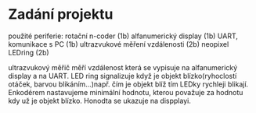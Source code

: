 
Zadání projektu
====================
použité periferie:
rotační n-coder (1b)
alfanumerický display (1b)
UART, komunikace s PC (1b)
ultrazvukové měření vzdálenosti (2b)
neopixel LEDring (2b)

ultrazvukový měřič měří vzdálenost která se vypisuje na alfanumerický display a na UART. LED ring signalizuje když je objekt blízko(ryhoclostí otáček, barvou blikáním...)např. čím je objekt blíž tím LEDky rychleji blikají. Enkodérem nastavujeme minimální hodnotu, kterou považuje za hodnotu kdy už je objekt blízko. Honodta se ukazuje na dispplayi.   


